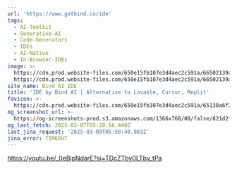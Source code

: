 ```yaml
---
url: 'https://www.getbind.co/ide'
tags:
  - AI-Toolkit
  - Generative-AI
  - Code-Generators
  - IDEs
  - AI-Native
  - In-Browser-IDEs
image: >-
  https://cdn.prod.website-files.com/650e15fb107e3d4aec2c591a/66502139a075e77bb51de915_favicon256x256.png
  https://cdn.prod.website-files.com/650e15fb107e3d4aec2c591a/66502139a075e77bb51de915_favicon256x256.png
site_name: Bind AI IDE
title: 'IDE by Bind AI | Alternative to Lovable, Cursor, Replit'
favicon: >-
  https://cdn.prod.website-files.com/650e15fb107e3d4aec2c591a/65138a6f318595b7998c5d3c_favicon32-black.svg
og_screenshot_url: >-
  https://og-screenshots-prod.s3.amazonaws.com/1366x768/80/false/821d2f71b0b3f450add5a7747eaec1da1356b2cd9ccd286965901a43b589ac4e.jpeg
og_last_fetch: 2025-03-07T05:20:56.440Z
last_jina_request: '2025-03-09T05:58:40.803Z'
jina_error: TIMEOUT
---
```


https://youtu.be/_0eBjpNdarE?si=TDcZTby0LTbv_tPa
